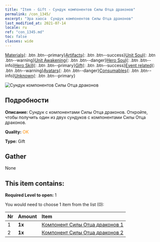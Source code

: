 ```yaml
---
title: "Item - Gift - Сундук компонентов Силы Отца драконов"
permalink: /con_1345/
excerpt: "Эра хаоса  Сундук компонентов Силы Отца драконов"
last_modified_at: 2021-07-14
locale: ru
ref: "con_1345.md"
toc: false
classes: wide
---
```

 [Materials](/ItemsRU/){: .btn .btn--primary}[Artifacts](/ItemsRU/Artifacts/){: .btn .btn--success}[Unit Soul](/ItemsRU/UnitSoul/){: .btn .btn--warning}[Unit Awakening](/ItemsRU/UnitAwakening/){: .btn .btn--danger}[Hero Soul](/ItemsRU/HeroSoul/){: .btn .btn--info}[Hero Skill](/ItemsRU/HeroSkill/){: .btn .btn--primary}[Gift](/ItemsRU/Gift/){: .btn .btn--success}[Event related](/ItemsRU/Events/){: .btn .btn--warning}[Avatars](/ItemsRU/Avatars/){: .btn .btn--danger}[Consumables](/ItemsRU/Consumables/){: .btn .btn--info}[Unknown](/ItemsRU/Unknown/){: .btn .btn--primary}

 ![Сундук компонентов Силы Отца драконов](/images/t/i_906025.png)

## Подробности
 **Описание:** Сундук с компонентами Силы Отца драконов. Откройте, чтобы получить один из двух сундуков с компонентами Силы Отца драконов.

 **Quality:** <span style="color: #FF8C00">OK</span>

 **Type:** Gift

## Gather

  None

## This item contains:

 **Required Level to open:** 1

 You would need to choose 1 item from the list (0):

  | Nr | Amount |     Item    |
  |:---|:-------|:------------|
  | 1 |  **1x** | [Компонент Силы Отца драконов 1](/ItemsRU/con_1346/) |  | 
  | 2 |  **1x** | [Компонент Силы Отца драконов 2](/ItemsRU/con_1347/) |  | 
